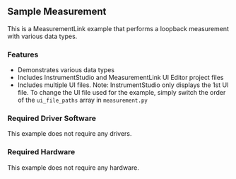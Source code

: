 ## Sample Measurement

This is a MeasurementLink example that performs a loopback measurement with
various data types.

### Features

- Demonstrates various data types
- Includes InstrumentStudio and MeasurementLink UI Editor project files
- Includes multiple UI files. Note: InstrumentStudio only displays the 1st UI
  file. To change the UI file used for the example, simply switch the order of
  the `ui_file_paths` array in `measurement.py`

### Required Driver Software

This example does not require any drivers.

### Required Hardware

This example does not require any hardware.
